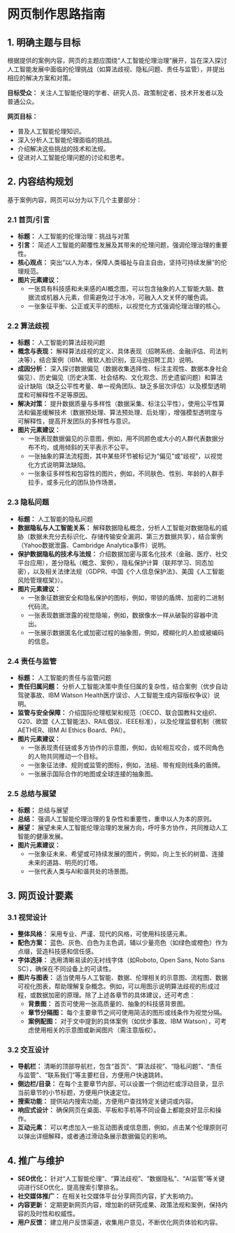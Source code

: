 # 网页制作思路指南

## 1. 明确主题与目标

根据提供的案例内容，网页的主题应围绕“人工智能伦理治理”展开，旨在深入探讨人工智能发展中面临的伦理挑战（如算法歧视、隐私问题、责任与监管），并提出相应的解决方案和对策。

**目标受众：** 关注人工智能伦理的学者、研究人员、政策制定者、技术开发者以及普通公众。

**网页目标：**
*   普及人工智能伦理知识。
*   深入分析人工智能伦理面临的挑战。
*   介绍解决这些挑战的技术和法规。
*   促进对人工智能伦理问题的讨论和思考。

## 2. 内容结构规划

基于案例内容，网页可以分为以下几个主要部分：

### 2.1 首页/引言

*   **标题：** 人工智能的伦理治理：挑战与对策
*   **引言：** 简述人工智能的颠覆性发展及其带来的伦理问题，强调伦理治理的重要性。
*   **核心观点：** 突出“以人为本，保障人类福祉与自主自由，坚持可持续发展”的伦理规范。
*   **图片元素建议：**
    *   一张具有科技感和未来感的AI概念图，可以包含抽象的人工智能大脑、数据流或机器人元素，但需避免过于冰冷，可融入人文关怀的暖色调。
    *   一张象征平衡、公正或天平的图标，以视觉化方式强调伦理治理的核心。

### 2.2 算法歧视

*   **标题：** 人工智能的算法歧视问题
*   **概念与表现：** 解释算法歧视的定义、具体表现（招聘系统、金融评估、司法判决等），结合案例（IBM、微软人脸识别，亚马逊招聘工具）说明。
*   **成因分析：** 深入探讨数据偏见（数据收集选择性、标注主观性、数据本身社会偏见）、历史偏见（历史决策、社会结构、文化观念、历史遗留问题）和算法设计缺陷（缺乏公平性考量、单一视角团队、缺乏多层次评估）以及模型透明度和可解释性不足等原因。
*   **解决对策：** 提升数据质量与多样性（数据采集、标注公平性），使用公平性算法和偏差缓解技术（数据预处理、算法预处理、后处理），增强模型透明度与可解释性，提高开发团队的多样性与意识。
*   **图片元素建议：**
    *   一张表现数据偏见的示意图，例如，用不同颜色或大小的人群代表数据分布不均，或用倾斜的天平表示不公平。
    *   一张抽象的算法流程图，其中某些环节被标记为“偏见”或“歧视”，以视觉化方式说明算法缺陷。
    *   一张象征多样性和包容性的图片，例如，不同肤色、性别、年龄的人群手拉手，或多元化的团队协作场景。

### 2.3 隐私问题

*   **标题：** 人工智能的隐私问题
*   **数据隐私与人工智能关系：** 解释数据隐私概念，分析人工智能对数据隐私的威胁（数据未充分去标识化、存储传输安全漏洞、第三方数据共享），结合案例（Yahoo数据泄露、Cambridge Analytica事件）说明。
*   **保护数据隐私的技术与法规：** 介绍数据加密与匿名化技术（金融、医疗、社交平台应用），差分隐私（概念、案例），隐私保护计算（联邦学习、同态加密），以及相关法律法规（GDPR、中国《个人信息保护法》、美国《人工智能风险管理框架》）。
*   **图片元素建议：**
    *   一张象征数据安全和隐私保护的图标，例如，带锁的盾牌、加密的二进制代码流。
    *   一张表现数据泄露的视觉隐喻，例如，数据像水一样从破裂的容器中流出。
    *   一张展示数据匿名化或加密过程的抽象图，例如，模糊化的人脸或被编码的信息。

### 2.4 责任与监管

*   **标题：** 人工智能的责任与监管问题
*   **责任归属问题：** 分析人工智能决策中责任归属的复杂性，结合案例（优步自动驾驶事故、IBM Watson Health医疗误诊、人工智能生成内容版权争议）说明。
*   **监管与安全保障：** 介绍国际伦理框架和规范（OECD、联合国教科文组织、G20、欧盟《人工智能法》、RAIL倡议、IEEE标准），以及伦理监督机制（微软AETHER、IBM AI Ethics Board、PAI）。
*   **图片元素建议：**
    *   一张表现责任链或多方协作的示意图，例如，齿轮相互咬合，或不同角色的人物共同推动一个目标。
    *   一张象征法律、规则或监管的图标，例如，法槌、带有规则线条的盾牌。
    *   一张展示国际合作的地图或全球连接的抽象图。

### 2.5 总结与展望

*   **标题：** 总结与展望
*   **总结：** 强调人工智能伦理治理的复杂性和重要性，重申以人为本的原则。
*   **展望：** 展望未来人工智能伦理治理的发展方向，呼吁多方协作，共同推动人工智能的健康发展。
*   **图片元素建议：**
    *   一张象征未来、希望或可持续发展的图片，例如，向上生长的树苗、连接未来的道路、明亮的灯塔。
    *   一张代表人类与AI和谐共处的场景图。

## 3. 网页设计要素

### 3.1 视觉设计

*   **整体风格：** 采用专业、严谨、现代的风格，可使用科技感元素。
*   **配色方案：** 蓝色、灰色、白色为主色调，辅以少量亮色（如绿色或橙色）作为点缀，营造科技感和信任感。
*   **字体选择：** 选用清晰易读的无衬线字体（如Roboto, Open Sans, Noto Sans SC），确保在不同设备上的可读性。
*   **图片与图表：** 适当使用与人工智能、数据、伦理相关的示意图、流程图、数据可视化图表，帮助理解复杂概念。例如，可以用图示说明算法歧视的形成过程，或数据加密的原理。除了上述各章节的具体建议，还可考虑：
    *   **背景图：** 首页可使用一张高质量的、抽象的科技感背景图。
    *   **章节分隔图：** 每个主要章节之间可使用简洁的图形或线条作为视觉分隔。
    *   **案例配图：** 对于文中提到的具体案例（如优步事故、IBM Watson），可考虑使用相关的示意图或新闻图片（需注意版权）。

### 3.2 交互设计

*   **导航栏：** 清晰的顶部导航栏，包含“首页”、“算法歧视”、“隐私问题”、“责任与监管”、“联系我们”等主要栏目，方便用户快速跳转。
*   **侧边栏/目录：** 在每个主要章节内部，可以设置一个侧边栏或浮动目录，显示当前章节的小节标题，方便用户快速定位。
*   **搜索功能：** 提供站内搜索功能，方便用户查找特定关键词或内容。
*   **响应式设计：** 确保网页在桌面、平板和手机等不同设备上都能良好显示和操作。
*   **互动元素：** 可以考虑加入一些互动图表或信息图，例如，点击某个伦理原则可以弹出详细解释，或者通过滑动条展示数据偏见的影响。

## 4. 推广与维护

*   **SEO优化：** 针对“人工智能伦理”、“算法歧视”、“数据隐私”、“AI监管”等关键词进行SEO优化，提高搜索引擎排名。
*   **社交媒体推广：** 在相关社交媒体平台分享网页内容，扩大影响力。
*   **内容更新：** 定期更新网页内容，增加新的研究成果、政策法规和案例，保持内容的及时性和权威性。
*   **用户反馈：** 建立用户反馈渠道，收集用户意见，不断优化网页体验和内容。

